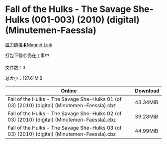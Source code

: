 # Fall of the Hulks - The Savage She-Hulks (001-003) (2010) (digital) (Minutemen-Faessla)

[磁力链接⬇Magnet Link](magnet:?xt=urn:btih:2d2cf50850d4d2abb6106fb3520f33468635c9f9&dn=Fall%20of%20the%20Hulks%20-%20The%20Savage%20She-Hulks%20%28001-003%29%20%282010%29%20%28digital%29%20%28Minutemen-Faessla%29)

打包下载📦仍在工事中

文件数：3

总大小：127.61MiB

Online | Download
--- | ---
Fall of the Hulks - The Savage She-Hulks 01 (of 03) (2010) (digital) (Minutemen-Faessla).cbz | 43.34MiB
Fall of the Hulks - The Savage She-Hulks 02 (of 03) (2010) (digital) (Minutemen-Faessla).cbz | 39.28MiB
Fall of the Hulks - The Savage She-Hulks 03 (of 03) (2010) (digital) (Minutemen-Faessla).cbz | 44.99MiB